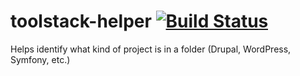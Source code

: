 # toolstack-helper [![Build Status](https://travis-ci.org/mglaman/toolstack-helper.svg)](https://travis-ci.org/mglaman/toolstack-helper)
Helps identify what kind of project is in a folder (Drupal, WordPress, Symfony, etc.)
